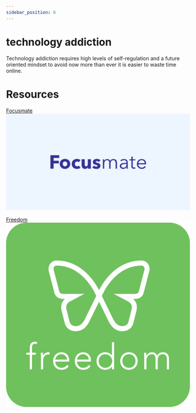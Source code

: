 ```yaml
---
sidebar_position: 6
---
```


# technology addiction

Technology addiction requires high levels of self-regulation and a future oriented mindset to avoid 
now more than ever it is easier to waste time online.



# Resources

[Focusmate](https://www.focusmate.com/)
![Focusmate](../../../static/img/software/focusmate.png)


[Freedom](https://freedom.to/)
![Freedom app](../../../static/img/software/freedom_app_logo.webp)








